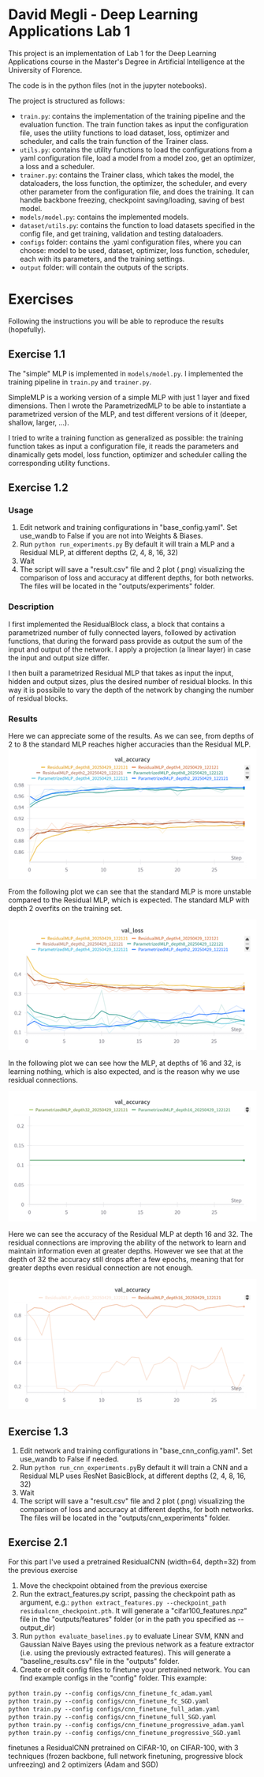 # David Megli - Deep Learning Applications Lab 1

This project is an implementation of Lab 1 for the Deep Learning Applications course in the Master's Degree in Artificial Intelligence at the University of Florence.

The code is in the python files (not in the jupyter notebooks).

The project is structured as follows:

- ```train.py```: contains the implementation of the training pipeline and the evaluation function. The train function takes as input the configuration file, uses the utility functions to load dataset, loss, optimizer and scheduler, and calls the train function of the Trainer class.
- ```utils.py```: contains the utility functions to load the configurations from a yaml configuration file, load a model from a model zoo, get an optimizer, a loss and a scheduler.
- ```trainer.py```: contains the Trainer class, which takes the model, the dataloaders, the loss function, the optimizer, the scheduler, and every other parameter from the configuration file, and does the training. It can handle backbone freezing, checkpoint saving/loading, saving of best model.
- ```models/model.py```: contains the implemented models.
- ```dataset/utils.py```: contains the function to load datasets specified in the config file, and get training, validation and testing dataloaders.
- ```configs``` folder: contains the .yaml configuration files, where you can choose: model to be used, dataset, optimizer, loss function, scheduler, each with its parameters, and the training settings.
- ```output``` folder: will contain the outputs of the scripts.

# Exercises
Following the instructions you will be able to reproduce the results (hopefully).

## Exercise 1.1
The "simple" MLP  is implemented in ```models/model.py```. I implemented the training pipeline in ```train.py``` and ```trainer.py```.

SimpleMLP is a working version of a simple MLP with just 1 layer and fixed dimensions.
Then I wrote the ParametrizedMLP to be able to instantiate a parametrized version of the MLP, and test different versions of it (deeper, shallow, larger, ...).

I tried to write a training function as generalized as possible: the training function takes as input a configuration file, it reads the parameters and dinamically gets model, loss function, optimizer and scheduler calling the corresponding utility functions.

## Exercise 1.2

### Usage
1. Edit network and training configurations in "base_config.yaml". Set use_wandb to False if you are not into Weights & Biases.
2. Run ```python run_experiments.py``` By default it will train a MLP and a Residual MLP, at different depths (2, 4, 8, 16, 32)
3. Wait
4. The script will save a "result.csv" file and 2 plot (.png) visualizing the comparison of loss and accuracy at different depths, for both networks. The files will be located in the "outputs/experiments" folder.

### Description

I first implemented the ResidualBlock class, a block that contains a parametrized number of fully connected layers, followed by activation functions, that during the forward pass provide as output the sum of the input and output of the network. I apply a projection (a linear layer) in case the input and output size differ.

I then built a parametrized Residual MLP that takes as input the input, hidden and output sizes, plus the desired number of residual blocks. In this way it is possibile to vary the depth of the network by changing the number of residual blocks.

### Results
Here we can appreciate some of the results.
As we can see, from depths of 2 to 8 the standard MLP reaches higher accuracies than the Residual MLP. 
![MLP vs Residual MLP](assets/MLP_vs_ResidualMLP_acc.png)

From the following plot we can see that the standard MLP is more unstable compared to the Residual MLP, which is expected.
The standard MLP with depth 2 overfits on the training set.

![MLP vs Residual MLP](assets/MLP_vs_ResidualMLP_loss.png)

In the following plot we can see how the MLP, at depths of 16 and 32, is learning nothing, which is also expected, and is the reason why we use residual connections.

![MLP vs Residual MLP](assets/MLP_vs_ResidualMLP_MLPDeep.png)

Here we can see the accuracy of the Residual MLP at depth 16 and 32. The residual connections are improving the ability of the network to learn and maintain information even at greater depths. However we see that at the depth of 32 the accuracy still drops after a few epochs, meaning that for greater depths even residual connection are not enough.

![MLP vs Residual MLP](assets/MLP_vs_ResidualMLP_ResMLPDeep.png)


## Exercise 1.3
1. Edit network and training configurations in "base_cnn_config.yaml". Set use_wandb to False if needed.
2. Run ```python run_cnn_experiments.py```By default it will train a CNN and a Residual MLP uses ResNet BasicBlock, at different depths (2, 4, 8, 16, 32)
3. Wait
4. The script will save a "result.csv" file and 2 plot (.png) visualizing the comparison of loss and accuracy at different depths, for both networks. The files will be located in the "outputs/cnn_experiments" folder.

## Exercise 2.1
For this part I've used a pretrained ResidualCNN (width=64, depth=32) from the previous exercise
1. Move the checkpoint obtained from the previous exercise
2. Run the extract_features.py script, passing the checkpoint path as argument, e.g.: ```python extract_features.py --checkpoint_path residualcnn_checkpoint.pth```. It will generate a "cifar100_features.npz" file in the "outputs/features" folder (or in the path you specified as --output_dir)
3. Run ```python evaluate_baselines.py``` to evaluate Linear SVM, KNN and Gaussian Naive Bayes using the previous network as a feature extractor (i.e. using the previously extracted features). This will generate a "baseline_results.csv" file in the "outputs" folder.
4. Create or edit config files to finetune your pretrained network. You can find example configs in the "config" folder.
This example:
```
python train.py --config configs/cnn_finetune_fc_adam.yaml
python train.py --config configs/cnn_finetune_fc_SGD.yaml
python train.py --config configs/cnn_finetune_full_adam.yaml
python train.py --config configs/cnn_finetune_full_SGD.yaml
python train.py --config configs/cnn_finetune_progressive_adam.yaml
python train.py --config configs/cnn_finetune_progressive_SGD.yaml
```
 finetunes a ResidualCNN pretrained on CIFAR-10, on CIFAR-100, with 3 techniques (frozen backbone, full network finetuning, progressive block unfreezing) and 2 optimizers (Adam and SGD)